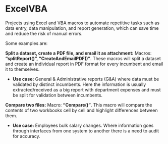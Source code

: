# ExcelVBA
Projects using Excel and  VBA macros to automate repetitive tasks such as data entry, data manipulation, and report generation, which can save time and reduce the risk of manual errors.

Some examples are:

**Split a dataset, create a PDF file, and email it as attachment:** Macros: **“splitReport()”, “CreateAndEmailPDF()”**. These macros will split a dataset and create an individual report in PDF format for every incumbent and email it to themselves.

- **Use case:** General & Administrative reports (G&A) where data must be validated by distinct incumbents. Here the information is usually extracted/received as a big report with department expenses and must be split for validation between incumbents. 

**Compare two files:** Macro: **“Compare()”**. This macro will compare the contents of two workbooks cell by cell and highlight differences between them.

- **Use case:** Employees bulk salary changes. Where information goes through interfaces from one system to another there is a need to audit for accuracy.

  
  
  
